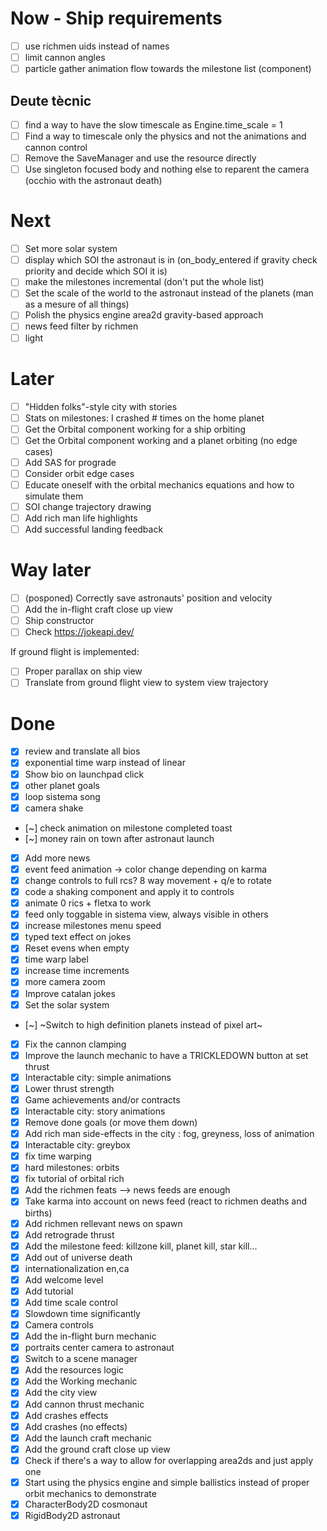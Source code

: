# Now - Ship requirements

- [ ] use richmen uids instead of names
- [ ] limit cannon angles
- [ ] particle gather animation flow towards the milestone list (component)

## Deute tècnic

- [ ] find a way to have the slow timescale as Engine.time_scale = 1
- [ ] Find a way to timescale only the physics and not the animations and cannon control
- [ ] Remove the SaveManager and use the resource directly
- [ ] Use singleton focused body and nothing else to reparent the camera (occhio with the astronaut death)

# Next

- [ ] Set more solar system
- [ ] display which SOI the astronaut is in (on_body_entered if gravity check priority and decide which SOI it is)
- [ ] make the milestones incremental (don't put the whole list)
- [ ] Set the scale of the world to the astronaut instead of the planets (man as a mesure of all things)
- [ ] Polish the physics engine area2d gravity-based approach
- [ ] news feed filter by richmen
- [ ] light

# Later

- [ ] "Hidden folks"-style city with stories 
- [ ] Stats on milestones:  I crashed # times on the home planet
- [ ] Get the Orbital component working for a ship orbiting
- [ ] Get the Orbital component working and a planet orbiting (no edge cases)
- [ ] Add SAS for prograde
- [ ] Consider orbit edge cases
- [ ] Educate oneself with the orbital mechanics equations and how to simulate them
- [ ] SOI change trajectory drawing
- [ ] Add rich man life highlights
- [ ] Add successful landing feedback

# Way later

- [ ] (posponed) Correctly save astronauts' position and velocity
- [ ] Add the in-flight craft close up view
- [ ] Ship constructor
- [ ] Check https://jokeapi.dev/

If ground flight is implemented:

- [ ] Proper parallax on ship view
- [ ] Translate from ground flight view to system view trajectory

# Done

- [x] review and translate all bios
- [x] exponential time warp instead of linear
- [x] Show bio on launchpad click
- [x] other planet goals
- [x] loop sistema song
- [x] camera shake
- [~] check animation on milestone completed toast
- [~] money rain on town after astronaut launch
- [x] Add more news
- [x] event feed animation -> color change depending on karma
- [x] change controls to full rcs? 8 way movement + q/e to rotate
- [x] code a shaking component and apply it to controls
- [x] animate 0 rics + fletxa to work
- [x] feed only toggable in sistema view, always visible in others
- [x] increase milestones menu speed
- [x] typed text effect on jokes
- [x] Reset evens when empty
- [x] time warp label
- [x] increase time increments
- [x] more camera zoom
- [x] Improve catalan jokes
- [x] Set the solar system
- [~] ~Switch to high definition planets instead of pixel art~
- [x] Fix the cannon clamping
- [x] Improve the launch mechanic to have a TRICKLEDOWN button at set thrust
- [x] Interactable city: simple animations
- [x] Lower thrust strength
- [x] Game achievements and/or contracts
- [x] Interactable city: story animations
- [x] Remove done goals (or move them down)
- [x] Add rich man side-effects in the city : fog, greyness, loss of animation
- [x] Interactable city: greybox
- [x] fix time warping
- [x] hard milestones: orbits
- [x] fix tutorial of orbital rich
- [x] Add the richmen feats --> news feeds are enough
- [x] Take karma into account on news feed (react to richmen deaths and births)
- [x] Add richmen rellevant news on spawn
- [x] Add retrograde thrust
- [x] Add the milestone feed: killzone kill, planet kill, star kill...
- [x] Add out of universe death
- [x] internationalization en,ca
- [x] Add welcome level
- [x] Add tutorial
- [x] Add time scale control
- [x] Slowdown time significantly
- [x] Camera controls
- [x] Add the in-flight burn mechanic
- [x] portraits center camera to astronaut
- [x] Switch to a scene manager
- [x] Add the resources logic
- [x] Add the Working mechanic
- [x] Add the city view
- [x] Add cannon thrust mechanic
- [x] Add crashes effects
- [x] Add crashes (no effects)
- [x] Add the launch craft mechanic
- [x] Add the ground craft close up view
- [x] Check if there's a way to allow for overlapping area2ds and just apply one
- [x] Start using the physics engine and simple ballistics instead of proper orbit mechanics to demonstrate
- [x] CharacterBody2D cosmonaut
- [x] RigidBody2D astronaut
